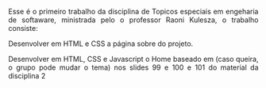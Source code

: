 <p align = "justify">Esse é o primeiro trabalho da disciplina de Topicos especiais em engeharia de softaware, ministrada pelo o professor Raoni Kulesza, o trabalho consiste:</p>

<p align = "justify">Desenvolver em HTML e CSS a página sobre do projeto.</p>
 
<p align = "justify">Desenvolver em HTML, CSS e Javascript o Home baseado em (caso queira, o grupo pode mudar o tema) nos slides 99 e 100 e 101 do material da disciplina 2</p>
